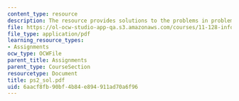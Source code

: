 ```yaml
---
content_type: resource
description: The resource provides solutions to the problems in problem set 2.
file: https://ol-ocw-studio-app-qa.s3.amazonaws.com/courses/11-128-information-technology-and-the-labor-market-spring-2005/6aacf8fb90bf4b84e894911ad70a6f96_ps2_sol.pdf
file_type: application/pdf
learning_resource_types:
- Assignments
ocw_type: OCWFile
parent_title: Assignments
parent_type: CourseSection
resourcetype: Document
title: ps2_sol.pdf
uid: 6aacf8fb-90bf-4b84-e894-911ad70a6f96
---
```

